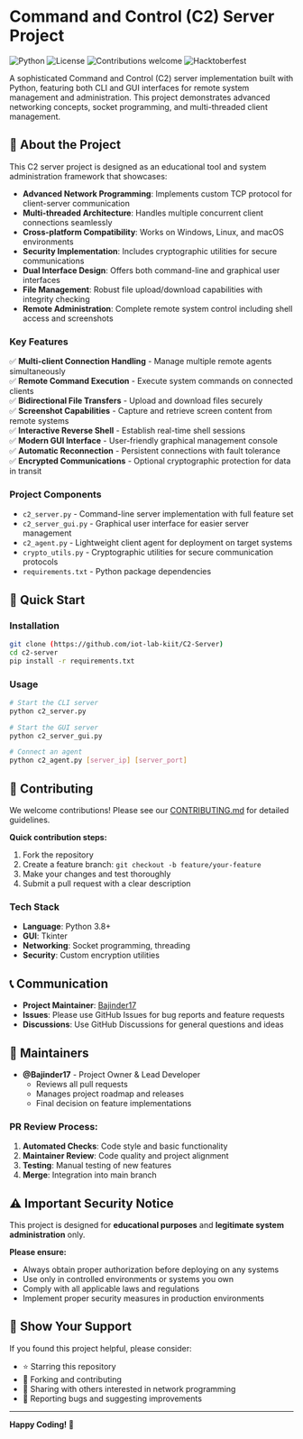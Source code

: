 # Command and Control (C2) Server Project

![Python](https://img.shields.io/badge/python-v3.8+-blue.svg)
![License](https://img.shields.io/badge/license-MIT-blue.svg)
![Contributions welcome](https://img.shields.io/badge/contributions-welcome-orange.svg)
![Hacktoberfest](https://img.shields.io/badge/hacktoberfest-2025-blueviolet.svg)

A sophisticated Command and Control (C2) server implementation built with Python, featuring both CLI and GUI interfaces for remote system management and administration. This project demonstrates advanced networking concepts, socket programming, and multi-threaded client management.

## 🎯 About the Project

This C2 server project is designed as an educational tool and system administration framework that showcases:

- **Advanced Network Programming**: Implements custom TCP protocol for client-server communication
- **Multi-threaded Architecture**: Handles multiple concurrent client connections seamlessly  
- **Cross-platform Compatibility**: Works on Windows, Linux, and macOS environments
- **Security Implementation**: Includes cryptographic utilities for secure communications
- **Dual Interface Design**: Offers both command-line and graphical user interfaces
- **File Management**: Robust file upload/download capabilities with integrity checking
- **Remote Administration**: Complete remote system control including shell access and screenshots

### Key Features

✅ **Multi-client Connection Handling** - Manage multiple remote agents simultaneously  
✅ **Remote Command Execution** - Execute system commands on connected clients  
✅ **Bidirectional File Transfers** - Upload and download files securely  
✅ **Screenshot Capabilities** - Capture and retrieve screen content from remote systems  
✅ **Interactive Reverse Shell** - Establish real-time shell sessions  
✅ **Modern GUI Interface** - User-friendly graphical management console  
✅ **Automatic Reconnection** - Persistent connections with fault tolerance  
✅ **Encrypted Communications** - Optional cryptographic protection for data in transit

### Project Components

- `c2_server.py` - Command-line server implementation with full feature set
- `c2_server_gui.py` - Graphical user interface for easier server management
- `c2_agent.py` - Lightweight client agent for deployment on target systems
- `crypto_utils.py` - Cryptographic utilities for secure communication protocols
- `requirements.txt` - Python package dependencies

## 🚀 Quick Start

### Installation
```bash
git clone (https://github.com/iot-lab-kiit/C2-Server)
cd c2-server
pip install -r requirements.txt
```

### Usage
```bash
# Start the CLI server
python c2_server.py

# Start the GUI server  
python c2_server_gui.py

# Connect an agent
python c2_agent.py [server_ip] [server_port]
```

## 🤝 Contributing

We welcome contributions! Please see our [CONTRIBUTING.md](CONTRIBUTING.md) for detailed guidelines.

**Quick contribution steps:**
1. Fork the repository
2. Create a feature branch: `git checkout -b feature/your-feature`
3. Make your changes and test thoroughly
4. Submit a pull request with a clear description

### Tech Stack
- **Language**: Python 3.8+
- **GUI**: Tkinter
- **Networking**: Socket programming, threading
- **Security**: Custom encryption utilities

## 📞 Communication

- **Project Maintainer**: [Bajinder17](https://github.com/Bajinder17)
- **Issues**: Please use GitHub Issues for bug reports and feature requests
- **Discussions**: Use GitHub Discussions for general questions and ideas

## 👥 Maintainers

- **@Bajinder17** - Project Owner & Lead Developer
  - Reviews all pull requests
  - Manages project roadmap and releases
  - Final decision on feature implementations

### PR Review Process:
1. **Automated Checks**: Code style and basic functionality
2. **Maintainer Review**: Code quality and project alignment  
3. **Testing**: Manual testing of new features
4. **Merge**: Integration into main branch

## ⚠️ Important Security Notice

This project is designed for **educational purposes** and **legitimate system administration** only. 

**Please ensure:**
- Always obtain proper authorization before deploying on any systems
- Use only in controlled environments or systems you own
- Comply with all applicable laws and regulations
- Implement proper security measures in production environments

## 🌟 Show Your Support

If you found this project helpful, please consider:
- ⭐ Starring this repository
- 🍴 Forking and contributing
- 📢 Sharing with others interested in network programming
- 🐛 Reporting bugs and suggesting improvements

---

**Happy Coding! 🚀**
